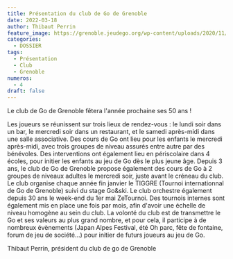 ```yaml
---
title: Présentation du club de Go de Grenoble
date: 2022-03-18
author: Thibaut Perrin
feature_image: https://grenoble.jeudego.org/wp-content/uploads/2020/11/cropped-Linkedin.jpg
categories:
  - DOSSIER
tags:
  - Présentation
  - Club
  - Grenoble
numeros: 
  - 4
draft: false
---
```


Le club de Go de Grenoble fêtera l'année prochaine ses 50 ans !

<!--more-->

Les joueurs se réunissent sur trois lieux de rendez-vous : le lundi soir dans un bar, le mercredi soir dans un restaurant, et le samedi après-midi dans une salle associative. Des cours de Go ont lieu pour les enfants le mercredi après-midi, avec trois groupes de niveau assurés entre autre par des bénévoles. Des interventions ont également lieu en périscolaire dans 4 écoles, pour initier les enfants au jeu de Go dès le plus jeune âge. Depuis 3 ans, le club de Go de Grenoble propose également des cours de Go à 2 groupes de niveaux adultes le mercredi soir, juste avant le créneau du club.
Le club organise chaque année fin janvier le TIGGRE (Tournoi internationnal de Go de Grenoble) suivi du stage Go&ski. Le club orchestre également depuis 30 ans le week-end du 1er mai ZeTournoi.
Des tournois internes sont également mis en place une fois par mois, afin d'avoir une échelle de niveau homogène au sein du club.
La volonté du club est de transmettre le Go et ses valeurs au plus grand nombre, et pour cela, il participe à de nombreux évènements (Japan Alpes Festival, été Oh parc, fête de fontaine, forum de jeu de société...) pour initier de futurs joueurs au jeu de Go. 

Thibaut Perrin, président du club de go de Grenoble
